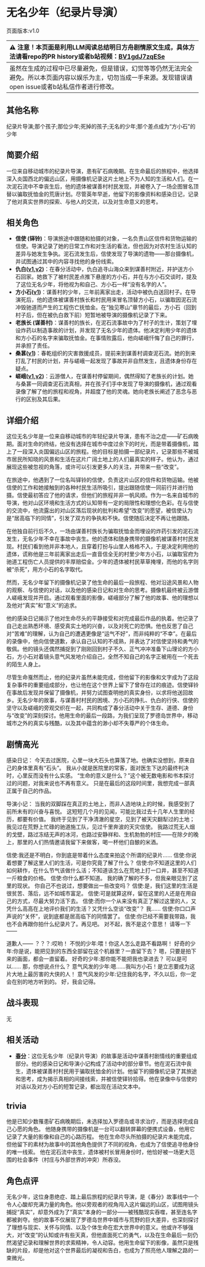 # 无名少年（纪录片导演）
页面版本:v1.0
 

| :warning: 注意！本页面是利用LLM阅读总结明日方舟剧情原文生成，具体方法请看repo的PR history或者b站视频：[BV1gdJ7zqESe](https://www.bilibili.com/video/BV1gdJ7zqESe/)         |
|:----------------------------|
| 虽然在生成的过程中已尽量避免，但是错误，幻觉等等仍然无法完全避免。所以本页面内容以娱乐为主，切勿当成一手来源。发现错误请open issue或者b站私信作者进行修改。|



## 其他名称
纪录片导演;那个孩子;那位少年;死掉的孩子;无名的少年;那个差点成为“方小石”的少年
## 简要介绍
一位来自移动城市的纪录片导演，患有矿石病晚期。在生命最后的旅程中，他选择深入炎国西北的偏远山区，用摄像机记录这片土地上不为人知的生活和人们。在一次泥石流中不幸丧生后，他的遗体被谋善村村民发现，并被卷入了一场企图冒名顶替以骗取抚恤金的荒唐计划。尽管英年早逝，他留下的影像资料和感染日记，记录了他对真实世界的探索、与他人的交流，以及对生命意义的思考。
## 相关角色
-   **信使 (铎铃)**：导演旅途中跟随和拍摄的对象，一名负责山区信件和货物运输的信使。导演记录了她的日常工作和对生活的看法，但也因为对农村生活认知的差异与她发生争执。泥石流发生后，信使发现了导演的遗物——那台摄像机，并试图通过其中的内容寻找他的身份线索。
-   **仇白([v1](char_4082_qiubai.md),[v2](../char_v3/char_4082_qiubai.md))**：在春分活动中，仇白追寻山海众来到谋善村附近，并护送方小石回家。她救下了被村民差点推下悬崖的方小石，并在与方小石交谈时，提及了这位无名少年，将他视为和自己、方小石一样“没有名字的人”。
-   **方小石([v1](extended_char_fang_xiao_shi.md))**：谋善村的少年，三年前离家出走，活动中被仇白送回村子。在导演死后，他的遗体被谋善村族长和村民用来冒名顶替方小石，以骗取因泥石流冲毁驰道而产生的工程伤亡抚恤金。在“独见寒山”章节的最后，方小石（回到村子后，但在被仇白救下前）短暂地被导演的摄像机记录了下来。
-   **老族长 (谋善村)**：谋善村的族长，在泥石流事故中为了村子的生计，策划了埋设炸药以制造事故的计划，并发现了无名少年的遗体。他决定利用少年的遗体和方小石的名字来骗取抚恤金。在事情败露后，他向嵯峨忏悔了自己的罪行，并承担了责任。
-   **桑葚([v1](char_473_mberry.md))**：春乾组织的灾害救援成员，提前来到谋善村调查泥石流。她的到来打乱了村民的计划，并与嵯峨一起发现了事故并非自然发生，且遗体身份存在疑点。
-   **嵯峨([v1](char_362_saga.md),[v2](../char_v3/char_362_saga.md))**：云游僧人，在谋善村停留期间，偶然得知了老族长的计划。她与桑葚一同调查泥石流真相，并在孩子们手中发现了导演的摄像机，通过观看录像了解了他的旅程和视角，并超度了他的灵魂。她向老族长阐述了恶念与恶行的区别及其后果。
## 详细介绍
这位无名少年是一位来自移动城市的年轻纪录片导演，患有不治之症——矿石病晚期。面对生命的终结，他没有选择在城市中度过余下的时光，而是带着摄像机，踏上了一段深入炎国偏远山区的旅程。他的目标是拍摄一部纪录片，记录那些不被城市居民所知晓的风景和生活在这片广阔土地上的人们最真实的样子。他认为，通过展现这些被忽视的角落，或许可以引发更多人的关注，并带来一些“改变”。

在旅途中，他遇到了一位名叫铎铃的信使，负责这片山区的信件和货物运输。他被信使的工作和她接触到的各种村民生活所吸引，提出跟随信使一同前行并进行拍摄。信使最初答应了他的请求，但他们的旅程并非一帆风顺。作为一名来自城市的导演，他对山区环境和生活方式的认知带有一定的局限性和理想化色彩。在与信使的交流中，他流露出的对山区落后现状的批判和希望“改变”的愿望，被信使认为是“居高临下的同情”，引发了双方的争执和不快。信使随后决定不再让他跟随。

在他独自前行后不久，一场由谋善村族长为骗取抚恤金而埋设的炸药引发的泥石流发生，无名少年不幸在事故中丧生。他的遗体和随身携带的摄像机被谋善村村民发现。村民们看到他并非本地人，且穿着打扮与山里人格格不入，于是决定利用他的遗体，谎称他是三年前离家出走后一直音信全无的村里少年方小石，以骗取官府为驰道工程伤亡人员提供的丰厚赔偿金。少年的遗体被村民草草掩埋，而他的名字则被“杀死”，用方小石的名字取代。

然而，无名少年留下的摄像机记录了他生命的最后一段旅程、他对沿途风景和人物的观察、与信使的对话，以及他的感染日记和对生命的思考。摄像机最终被云游僧人嵯峨发现并开启。通过观看里面的影像，嵯峨部分了解了他的故事、他的理想以及他对“真实”和“意义”的追求。

他的感染日记揭示了他对生命尽头的平静接受和对完成最后作品的执着。他记录了自己走出熟悉环境、感受真实土地的兴奋，以及对死亡的恐惧。他也反思了自己对“苦难”的理解，认为自己的遭遇更像是“运气不好”，而非纯粹的“不幸”。在最后的录像中，他向信使道歉，承认自己认知的不成熟，并表达了对信使坚持和勇气的敬佩。他的镜头还偶然捕捉到了刚刚回到村子不久、正气冲冲准备下山理论的方小石，方小石对着镜头意气风发地介绍自己，全然不知自己的名字正被用在一个死去的陌生人身上。

尽管生命戛然而止，他的纪录片虽然未能完成，但他留下的影像和文字成为了这段复杂事件的重要组成部分，也让他在这个世界上留下了曾存在过的痕迹。信使铎铃在事故后发现并保留了摄像机，并努力试图查明他的真实身份，以求将他送回故乡。无名少年的故事，与谋善村村民的困境、方小石的挣扎、仇白的行侠、信使的坚守以及嵯峨的旁观交织在一起，共同构成了春分活动中关于生存、道德、身份与“改变”的深刻探讨。他用生命的最后一段路，为我们呈现了罗德岛世界中，移动城市之外的真实与残酷，以及其中蕴含的渺小却不失尊严的个体生命。
## 剧情高光
感染日记：
今天去过医院，心里一块大石头也算落了地。也确实没想到，原来自己的身体里真有“石头”。
我从小就是医院里的常客，面对医生下达的最终判决时，心里反而没有什么实感。
“生命的意义是什么？”这个被无数电影和书本探讨过的问题，对我来说也不再有意义。
只是在最后的这段时间里，我想完成一部真正属于自己的作品。

导演小记：
当我的双脚踩在真正的土地上，而非人造地块上的时候，我感受到了前所未有的兴奋与喜悦。
这短短几个月的见闻，可能比我过去十几年人生里的经历，都要有价值。
我终于见到了干净清澈的星空，见到了被天灾翻犁过的土地；我见过在荒野上忙碌的驰道施工队，见过千里奔波的天灾信使。
我路过荒无人烟的戈壁，路过冻结无声的冰河，也路过安静祥和、生机勃勃的村庄——在除夕的晚上，那里的人们热情邀请我留下来做客，喝一杯他们自酿的米酒。

信使:我还是不明白，你到底是带着什么态度来拍这个所谓的纪录片......
信使:你说着想要了解这里人们的生活，可是你究竟了解了什么？
信使:你不知道这里的人们如何耕作，在什么节气该做什么活；不知道该怎么在荒地上打一口井，甚至不知道一斤粮食的价格。
信使:你什么都不知道。
我的确了解的不多，但我亲眼见到了这里的现状。
你自己不也说过，想要做出一些改变吗？
信使:是，我们这里的生活是很贫苦、落后，远不如城市富足。
信使:可是就算这样，留在这里的人还是在用自己的方式，尽最大努力活下去。
信使:而你一个从来没有真正了解过这里的人，又凭什么高高在上地评价我们的生活？又凭什么空谈“改变”？
我......
信使:你口口声声说的“关怀”，说到底都是居高临下的同情罢了。
信使:你已经不需要我带路，我也不会再跟你拍什么纪录片了。再见吧。
对不起，我不是这个意思！
请等一下——

道歉人——
？？？:哎哟！
不悦的少年:喂！你这人怎么走路不看路啊！
好奇的少年:你是说，能把见到的东西全部留在这个机器里？一直留下去？
嗯，只要是拍下来的画面，都会一直留着。
好奇的少年:那你能不能把我也录进去？
可以是可以......
那，你想说点什么？
意气风发的少年:嗯......我叫方小石！是立志要成为这片大地上最厉害的大侠的人！
意气风发的少年:记住我的名字，不久以后，你一定会在别的地方听到的。
好，我会记得。
## 战斗表现
无
## 相关活动
-   **[春分](../stories/act14mini.md)**：这位无名少年（纪录片导演）的故事是活动中谋善村剧情线的重要组成部分。他的感染日记和导演小记构成了活动中的部分章节。他在泥石流中丧生，遗体被谋善村村民用于骗取抚恤金的计划。他留下的摄像机记录了其旅途和思考，成为揭示真相的间接线索，并被信使铎铃拾得。他在录像中与信使的对话以及对方小石的短暂记录，都出现在活动文本中。
## trivia
他是已知少数罹患矿石病晚期后，未选择加入罗德岛或寻求治疗，而是选择完成自己心愿的角色。
他随身携带的摄像机是一台可以翻转屏幕的便携式设备，他用它记录了大量的影像和自己的心路历程。
他在生命尽头所拍摄的纪录片未能完成，但他留下的素材为故事中的其他角色提供了不同的视角，也成为了信使追寻他身份的唯一线索。
他在泥石流中丧生，遗体被村长冒用身份时，他恰好被一场更大范围的社会事件（村庄与外部世界的冲突）所吞没。
## 角色点评
无名少年，这位身患绝症、踏上最后旅程的纪录片导演，是《春分》故事线中一个令人心酸却充满力量的角色。他以旁观者的视角闯入这片偏远的山区，试图用镜头捕捉“真实”，却意外成为了“真实”本身的一部分——被残酷现实吞噬，甚至连名字都被剥夺。他的故事不仅展现了罗德岛世界中城市与荒野的巨大差异，也深刻探讨了理想与现实、关怀与同情、以及个体生命在宏大世界中的意义。他或许不够强大，对“改变”的认知或许有些天真，但他直面死亡的勇气，以及在生命最后一刻仍然渴望记录和理解世界的求索精神，令人动容。他用生命留下的影像，虽然只是残缺的片段，却是他对这个世界最后的凝视和告白，也成为了照亮他人理解之路的一束微光。